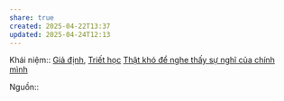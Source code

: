 ```yaml
---
share: true
created: 2025-04-22T13:37
updated: 2025-04-24T12:13
---
```

Khái niệm:: [Giả định](../%CE%9E%20Kh%C3%A1i%20ni%E1%BB%87m/Gi%E1%BA%A3%20%C4%91%E1%BB%8Bnh.md), [Triết học](../%CE%9E%20Kh%C3%A1i%20ni%E1%BB%87m/Tri%E1%BA%BFt%20h%E1%BB%8Dc.md)
[Thật khó để nghe thấy sự nghĩ của chính mình](./M%C3%B4i%20tr%C6%B0%E1%BB%9Dng%20ngh%C4%A9,%20nh%E1%BA%ADn%20th%E1%BB%A9c%20t%C4%83ng%20c%C6%B0%E1%BB%9Dng/Th%E1%BA%ADt%20kh%C3%B3%20%C4%91%E1%BB%83%20nghe%20th%E1%BA%A5y%20s%E1%BB%B1%20ngh%C4%A9%20c%E1%BB%A7a%20ch%C3%ADnh%20m%C3%ACnh.md)

Nguồn:: 